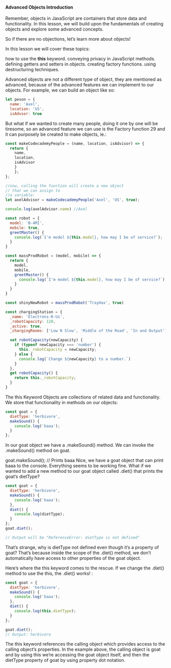 #### Advanced Objects Introduction
Remember, objects in JavaScript are containers that store data and functionality. 
In this lesson, we will build upon the fundamentals of creating objects and explore some advanced concepts.

So if there are no objections, let’s learn more about objects!

In this lesson we will cover these topics:

how to use the <b>this</b> keyword.
conveying privacy in JavaScript methods.
defining getters and setters in objects.
creating factory functions.
using destructuring techniques.

Advanced objects are not a different type of object, they are mentioned as advanced, because of the advanced features we can implement to our objects. For example, we can build an object like so:
```javascript
let peson = {
  name: 'Axel',
  location: 'US',
  isAdvsor: true
  ```

  But what if we wanted to create many people, doing it one by one will be tiresome, so an advanced feature we can use is the Factory function 29 and it can purposely be created to make objects, ie.:
```javascript
const makeCodecademyPeople = (name, location, isAdvisor) => {
  return {
    name,
    location,
    isAdvisor
    }
	};
};

//now, calling the function will create a new object
// that we can assign to 
//a variable:
let axelAdvisor = makeCodecademyPeople('Axel', 'US', true);

console.log(axelAdvisor.name) //Axel
```


```javascript
const robot = {
  model: 'B-4MI',
  mobile: true,
  greetMaster() {
  	console.log(`I'm model ${this.model}, how may I be of service?`);
  }
}

const massProdRobot = (model, mobile) => {
  return {
    model,
    mobile,
    greetMaster() {
      console.log(`I'm model ${this.model}, how may I be of service?`);
    }
  }
}

const shinyNewRobot = massProdRobot('TrayHax', true)

const chargingStation = {
  _name: 'Electrons-R-Us',
  _robotCapacity: 120,
  _active: true,
  _chargingRooms: ['Low N Slow', 'Middle of the Road', 'In and Output'],

  set robotCapacity(newCapacity) {
    if (typeof newCapacity === 'number') {
      this._robotCapacity = newCapacity;
    } else {
      console.log(`Change ${newCapacity} to a number.`)
    }
  },
  get robotCapacity() {
    return this._robotCapacity;
  }
}
```

The this Keyword
Objects are collections of related data and functionality. We store that functionality in methods on our objects:

```javascript
const goat = {
  dietType: 'herbivore',
  makeSound() {
    console.log('baaa');
  }
};
```

In our goat object we have a .makeSound() method. We can invoke the .makeSound() method on goat.

goat.makeSound(); // Prints baaa
Nice, we have a goat object that can print baaa to the console. Everything seems to be working fine. What if we wanted to add a new method to our goat object called .diet() that prints the goat‘s dietType?

```javascript
const goat = {
  dietType: 'herbivore',
  makeSound() {
    console.log('baaa');
  },
  diet() {
    console.log(dietType);
  }
};
goat.diet(); 

// Output will be "ReferenceError: dietType is not defined"
```

That’s strange, why is dietType not defined even though it’s a property of goat? That’s because inside the scope of the .diet() method, we don’t automatically have access to other properties of the goat object.

Here’s where the this keyword comes to the rescue. If we change the .diet() method to use the this, the .diet() works! :

```javascript
const goat = {
  dietType: 'herbivore',
  makeSound() {
    console.log('baaa');
  },
  diet() {
    console.log(this.dietType);
  }
};

goat.diet(); 
// Output: herbivore
```

The this keyword references the calling object which provides access to the calling object’s properties. In the example above, the calling object is goat and by using this we’re accessing the goat object itself, and then the dietType property of goat by using property dot notation.


